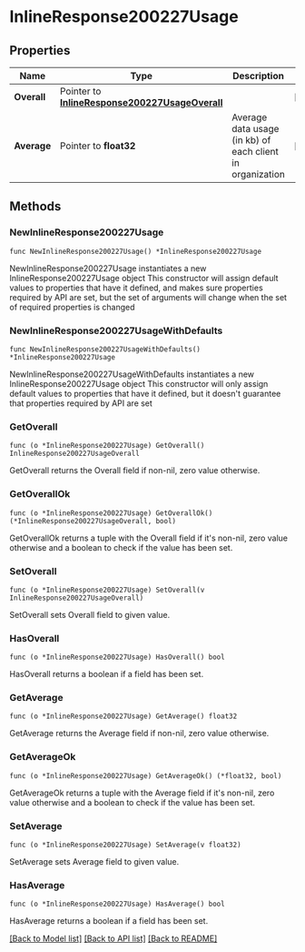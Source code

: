 # InlineResponse200227Usage

## Properties

Name | Type | Description | Notes
------------ | ------------- | ------------- | -------------
**Overall** | Pointer to [**InlineResponse200227UsageOverall**](InlineResponse200227UsageOverall.md) |  | [optional] 
**Average** | Pointer to **float32** | Average data usage (in kb) of each client in organization | [optional] 

## Methods

### NewInlineResponse200227Usage

`func NewInlineResponse200227Usage() *InlineResponse200227Usage`

NewInlineResponse200227Usage instantiates a new InlineResponse200227Usage object
This constructor will assign default values to properties that have it defined,
and makes sure properties required by API are set, but the set of arguments
will change when the set of required properties is changed

### NewInlineResponse200227UsageWithDefaults

`func NewInlineResponse200227UsageWithDefaults() *InlineResponse200227Usage`

NewInlineResponse200227UsageWithDefaults instantiates a new InlineResponse200227Usage object
This constructor will only assign default values to properties that have it defined,
but it doesn't guarantee that properties required by API are set

### GetOverall

`func (o *InlineResponse200227Usage) GetOverall() InlineResponse200227UsageOverall`

GetOverall returns the Overall field if non-nil, zero value otherwise.

### GetOverallOk

`func (o *InlineResponse200227Usage) GetOverallOk() (*InlineResponse200227UsageOverall, bool)`

GetOverallOk returns a tuple with the Overall field if it's non-nil, zero value otherwise
and a boolean to check if the value has been set.

### SetOverall

`func (o *InlineResponse200227Usage) SetOverall(v InlineResponse200227UsageOverall)`

SetOverall sets Overall field to given value.

### HasOverall

`func (o *InlineResponse200227Usage) HasOverall() bool`

HasOverall returns a boolean if a field has been set.

### GetAverage

`func (o *InlineResponse200227Usage) GetAverage() float32`

GetAverage returns the Average field if non-nil, zero value otherwise.

### GetAverageOk

`func (o *InlineResponse200227Usage) GetAverageOk() (*float32, bool)`

GetAverageOk returns a tuple with the Average field if it's non-nil, zero value otherwise
and a boolean to check if the value has been set.

### SetAverage

`func (o *InlineResponse200227Usage) SetAverage(v float32)`

SetAverage sets Average field to given value.

### HasAverage

`func (o *InlineResponse200227Usage) HasAverage() bool`

HasAverage returns a boolean if a field has been set.


[[Back to Model list]](../README.md#documentation-for-models) [[Back to API list]](../README.md#documentation-for-api-endpoints) [[Back to README]](../README.md)


